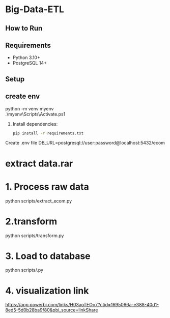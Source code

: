 # Big-Data-ETL

## How to Run

## Requirements

- Python 3.10+
- PostgreSQL 14+

## Setup
## create env 
python -m venv myenv  
.\myenv\Scripts\Activate.ps1

1. Install dependencies:

   ```bash
   pip install -r requirements.txt

Create .env file
  DB_URL=postgresql://user:password@localhost:5432/ecom

# extract data.rar

# 1. Process raw data

python scripts/extract_ecom.py

# 2.transform

python scripts/transform.py

# 3. Load to database

python scripts/.py

# 4. visualization link
  https://app.powerbi.com/links/H03aoTEOo7?ctid=1695066a-e388-40d1-8ed5-5d0b28ba9f80&pbi_source=linkShare
